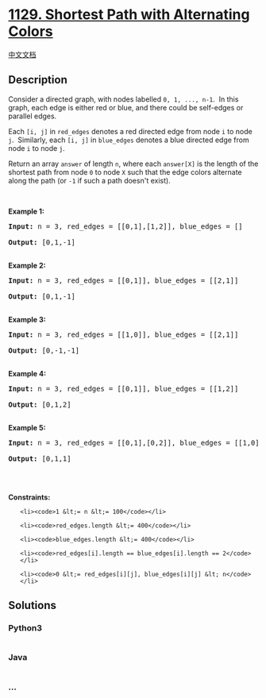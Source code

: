 # [1129. Shortest Path with Alternating Colors](https://leetcode.com/problems/shortest-path-with-alternating-colors)

[中文文档](/solution/1100-1199/1129.Shortest%20Path%20with%20Alternating%20Colors/README.md)

## Description

<p>Consider a directed graph, with nodes labelled <code>0, 1, ..., n-1</code>.&nbsp; In this graph, each edge is either red or blue, and there could&nbsp;be self-edges or parallel edges.</p>

<p>Each <code>[i, j]</code> in <code>red_edges</code> denotes a red directed edge from node <code>i</code> to node <code>j</code>.&nbsp; Similarly, each <code>[i, j]</code> in <code>blue_edges</code> denotes a blue directed edge from node <code>i</code> to node <code>j</code>.</p>

<p>Return an array <code>answer</code>&nbsp;of length <code>n</code>,&nbsp;where each&nbsp;<code>answer[X]</code>&nbsp;is&nbsp;the length of the shortest path from node <code>0</code>&nbsp;to node <code>X</code>&nbsp;such that the edge colors alternate along the path (or <code>-1</code> if such a path doesn&#39;t exist).</p>

<p>&nbsp;</p>
<p><strong>Example 1:</strong></p>
<pre><strong>Input:</strong> n = 3, red_edges = [[0,1],[1,2]], blue_edges = []
<strong>Output:</strong> [0,1,-1]
</pre><p><strong>Example 2:</strong></p>
<pre><strong>Input:</strong> n = 3, red_edges = [[0,1]], blue_edges = [[2,1]]
<strong>Output:</strong> [0,1,-1]
</pre><p><strong>Example 3:</strong></p>
<pre><strong>Input:</strong> n = 3, red_edges = [[1,0]], blue_edges = [[2,1]]
<strong>Output:</strong> [0,-1,-1]
</pre><p><strong>Example 4:</strong></p>
<pre><strong>Input:</strong> n = 3, red_edges = [[0,1]], blue_edges = [[1,2]]
<strong>Output:</strong> [0,1,2]
</pre><p><strong>Example 5:</strong></p>
<pre><strong>Input:</strong> n = 3, red_edges = [[0,1],[0,2]], blue_edges = [[1,0]]
<strong>Output:</strong> [0,1,1]
</pre>
<p>&nbsp;</p>
<p><strong>Constraints:</strong></p>

<ul>
	<li><code>1 &lt;= n &lt;= 100</code></li>
	<li><code>red_edges.length &lt;= 400</code></li>
	<li><code>blue_edges.length &lt;= 400</code></li>
	<li><code>red_edges[i].length == blue_edges[i].length == 2</code></li>
	<li><code>0 &lt;= red_edges[i][j], blue_edges[i][j] &lt; n</code></li>
</ul>

## Solutions

<!-- tabs:start -->

### **Python3**

```python

```

### **Java**

```java

```

### **...**

```

```

<!-- tabs:end -->
